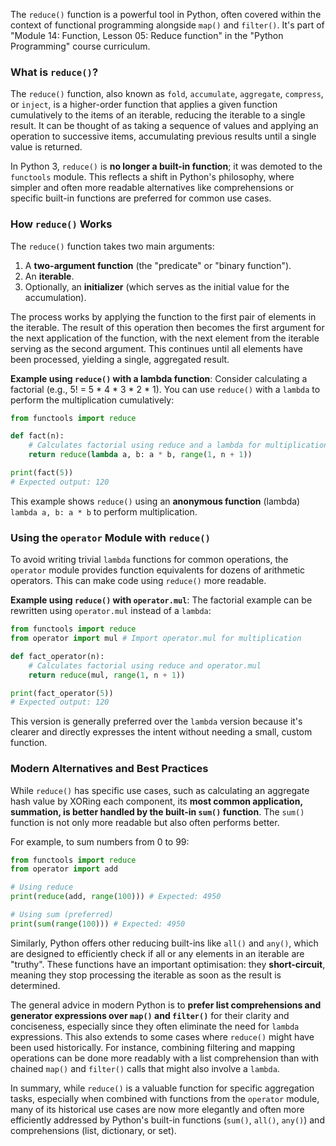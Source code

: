 The `reduce()` function is a powerful tool in Python, often covered within the context of functional programming alongside `map()` and `filter()`. It's part of "Module 14: Function, Lesson 05: Reduce function" in the "Python Programming" course curriculum.

### What is `reduce()`?

The `reduce()` function, also known as `fold`, `accumulate`, `aggregate`, `compress`, or `inject`, is a higher-order function that applies a given function cumulatively to the items of an iterable, reducing the iterable to a single result. It can be thought of as taking a sequence of values and applying an operation to successive items, accumulating previous results until a single value is returned.

In Python 3, `reduce()` is **no longer a built-in function**; it was demoted to the `functools` module. This reflects a shift in Python's philosophy, where simpler and often more readable alternatives like comprehensions or specific built-in functions are preferred for common use cases.

### How `reduce()` Works

The `reduce()` function takes two main arguments:
1.  A **two-argument function** (the "predicate" or "binary function").
2.  An **iterable**.
3.  Optionally, an **initializer** (which serves as the initial value for the accumulation).

The process works by applying the function to the first pair of elements in the iterable. The result of this operation then becomes the first argument for the next application of the function, with the next element from the iterable serving as the second argument. This continues until all elements have been processed, yielding a single, aggregated result.

**Example using `reduce()` with a lambda function**:
Consider calculating a factorial (e.g., 5! = 5 * 4 * 3 * 2 * 1). You can use `reduce()` with a `lambda` to perform the multiplication cumulatively:

```python
from functools import reduce

def fact(n):
    # Calculates factorial using reduce and a lambda for multiplication
    return reduce(lambda a, b: a * b, range(1, n + 1))

print(fact(5))
# Expected output: 120
```
This example shows `reduce()` using an **anonymous function** (lambda) `lambda a, b: a * b` to perform multiplication.

### Using the `operator` Module with `reduce()`

To avoid writing trivial `lambda` functions for common operations, the `operator` module provides function equivalents for dozens of arithmetic operators. This can make code using `reduce()` more readable.

**Example using `reduce()` with `operator.mul`**:
The factorial example can be rewritten using `operator.mul` instead of a `lambda`:

```python
from functools import reduce
from operator import mul # Import operator.mul for multiplication

def fact_operator(n):
    # Calculates factorial using reduce and operator.mul
    return reduce(mul, range(1, n + 1))

print(fact_operator(5))
# Expected output: 120
```
This version is generally preferred over the `lambda` version because it's clearer and directly expresses the intent without needing a small, custom function.

### Modern Alternatives and Best Practices

While `reduce()` has specific use cases, such as calculating an aggregate hash value by XORing each component, its **most common application, summation, is better handled by the built-in `sum()` function**. The `sum()` function is not only more readable but also often performs better.

For example, to sum numbers from 0 to 99:
```python
from functools import reduce
from operator import add

# Using reduce
print(reduce(add, range(100))) # Expected: 4950

# Using sum (preferred)
print(sum(range(100))) # Expected: 4950
```
Similarly, Python offers other reducing built-ins like `all()` and `any()`, which are designed to efficiently check if all or any elements in an iterable are "truthy". These functions have an important optimisation: they **short-circuit**, meaning they stop processing the iterable as soon as the result is determined.

The general advice in modern Python is to **prefer list comprehensions and generator expressions over `map()` and `filter()`** for their clarity and conciseness, especially since they often eliminate the need for `lambda` expressions. This also extends to some cases where `reduce()` might have been used historically. For instance, combining filtering and mapping operations can be done more readably with a list comprehension than with chained `map()` and `filter()` calls that might also involve a `lambda`.

In summary, while `reduce()` is a valuable function for specific aggregation tasks, especially when combined with functions from the `operator` module, many of its historical use cases are now more elegantly and often more efficiently addressed by Python's built-in functions (`sum()`, `all()`, `any()`) and comprehensions (list, dictionary, or set).